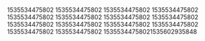 1535534475802
1535534475802
1535534475802
1535534475802
1535534475802
1535534475802
1535534475802
1535534475802
1535534475802
1535534475802
1535534475802
1535534475802
1535534475802
1535534475802
15355344758021535602935848